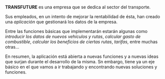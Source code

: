 **TRANSFUTURE** es una empresa que se dedica al sector del transporte.

Sus empleados, en un intento de mejorar la rentabilidad de ésta, han creado una *aplicación* 
que gestionará los datos de la empresa.

Entre las funciones básicas que implementarán estarán algunas como *introducir los datos de nuevos vehículos y rutas*,
*calcular gasto de combustible*, *calcular los beneficios de ciertas rutas*, *tarifas*, entre muchas otras...

En resumen, la aplicación está abierta a nuevas funciones y a nuevas ideas que surjan durante el desarrollo de la misma. 
Sn embargo, tiene ya un eje básico en el que vamos a ir trabajando y encontrando nuevas soluciones y funciones.
